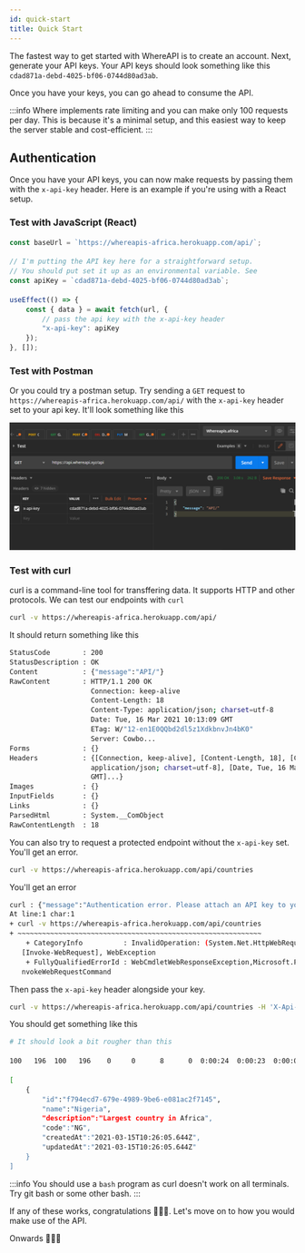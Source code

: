 ```yaml
---
id: quick-start
title: Quick Start
---
```


The fastest way to get started with WhereAPI is to create an account. Next, generate your API keys. Your API keys should look something like this `cdad871a-debd-4025-bf06-0744d80ad3ab`.

Once you have your keys, you can go ahead to consume the API.

:::info
Where implements rate limiting and you can make only 100 requests per day. This is because it's a minimal setup, and this easiest way to keep the server stable and cost-efficient.
:::

## Authentication

Once you have your API keys, you can now make requests by passing them with the `x-api-key` header. Here is an example if you're using with a React setup.

### Test with JavaScript (React)

```js
const baseUrl = `https://whereapis-africa.herokuapp.com/api/`;

// I'm putting the API key here for a straightforward setup.
// You should put set it up as an environmental variable. See
const apiKey = `cdad871a-debd-4025-bf06-0744d80ad3ab`;

useEffect(() => {
    const { data } = await fetch(url, {
        // pass the api key with the x-api-key header
        "x-api-key": apiKey
    });
}, []);
```

### Test with Postman

Or you could try a postman setup. Try sending a `GET` request to `https://whereapis-africa.herokuapp.com/api/` with the `x-api-key` header set to your api key. It'll look something like this

![Screenshot of Postman](./../static/img/screenshot-postman.png)

### Test with curl

curl is a command-line tool for transffering data. It supports HTTP and other protocols. We can test our endpoints with `curl`

```bash
curl -v https://whereapis-africa.herokuapp.com/api/
```

It should return something like this

```bash
StatusCode        : 200
StatusDescription : OK
Content           : {"message":"API/"}
RawContent        : HTTP/1.1 200 OK
                    Connection: keep-alive
                    Content-Length: 18
                    Content-Type: application/json; charset=utf-8
                    Date: Tue, 16 Mar 2021 10:13:09 GMT
                    ETag: W/"12-en1E0QQbd2dl5z1XdkbnvJn4bK0"
                    Server: Cowbo...
Forms             : {}
Headers           : {[Connection, keep-alive], [Content-Length, 18], [Content-Type,
                    application/json; charset=utf-8], [Date, Tue, 16 Mar 2021 10:13:09
                    GMT]...}
Images            : {}
InputFields       : {}
Links             : {}
ParsedHtml        : System.__ComObject
RawContentLength  : 18

```

You can also try to request a protected endpoint without the `x-api-key` set. You'll get an error.

```bash
curl -v https://whereapis-africa.herokuapp.com/api/countries
```

You'll get an error

```bash
curl : {"message":"Authentication error. Please attach an API key to your requests"}
At line:1 char:1
+ curl -v https://whereapis-africa.herokuapp.com/api/countries
+ ~~~~~~~~~~~~~~~~~~~~~~~~~~~~~~~~~~~~~~~~~~~~~~~~~~~~~~~~~~~~
    + CategoryInfo          : InvalidOperation: (System.Net.HttpWebRequest:HttpWebRequest)
   [Invoke-WebRequest], WebException
    + FullyQualifiedErrorId : WebCmdletWebResponseException,Microsoft.PowerShell.Commands.I
   nvokeWebRequestCommand
```

Then pass the `x-api-key` header alongside your key.

```bash
curl -v https://whereapis-africa.herokuapp.com/api/countries -H 'X-Api-Key:cdad871a-debd-4025-bf06-0744d80ad3ab'
```

You should get something like this

```bash
# It should look a bit rougher than this

100   196  100   196    0     0      8      0  0:00:24  0:00:23  0:00:01    42

[
    {
        "id":"f794ecd7-679e-4989-9be6-e081ac2f7145",
        "name":"Nigeria",
        "description":"Largest country in Africa",
        "code":"NG",
        "createdAt":"2021-03-15T10:26:05.644Z",
        "updatedAt":"2021-03-15T10:26:05.644Z"
    }
]
```

:::info
You should use a `bash` program as curl doesn't work on all terminals. Try git bash or some other bash.
:::

If any of these works, congratulations 🎉🎉🎉. Let's move on to how you would make use of the API.

Onwards 🤺🤺🤺

